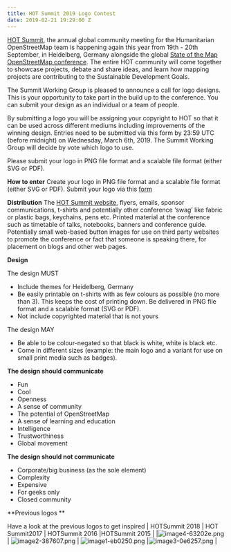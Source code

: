 ```yaml
---
title: HOT Summit 2019 Logo Contest
date: 2019-02-21 19:29:00 Z
---
```


[HOT Summit](https://summit.hotosm.org/), the annual global community meeting for the Humanitarian OpenStreetMap team is happening again this year from 19th - 20th September, in Heidelberg, Germany alongside the global [State of the Map OpenStreetMap conference](https://2019.stateofthemap.org/). The entire HOT community will come together to showcase projects, debate and share ideas, and learn how mapping projects are contributing to the Sustainable Development Goals. 

The Summit Working Group is pleased to announce a call for logo designs. This is your opportunity to take part in the build up to the conference. You can submit your design as an individual or a team of people.

By submitting a logo you will be assigning your copyright to HOT so that it can be used across different mediums including improvements of the winning design. Entries need to be submitted via this form by 23:59 UTC (before midnight) on Wednesday, March 6th, 2019. The Summit Working Group will decide by vote which logo to use.

Please submit your logo in PNG file format and a scalable file format (either SVG or PDF).


**How to enter**
Create your logo in PNG file format and a scalable file format (either SVG or PDF).
Submit your logo via this [form](https://goo.gl/forms/lNk9YzmNcLTwAOe02) 


**Distribution**
The [HOT Summit website](http://summit2019.hotosm.org/), flyers, emails, sponsor communications, t-shirts and potentially other conference ‘swag’ like fabric or plastic bags, keychains, pens etc. Printed material at the conference such as timetable of talks, notebooks, banners and conference guide. Potentially small web-based button images for use on third party websites to promote the conference or fact that someone is speaking there, for placement on blogs and other web pages.

**Design**

The design MUST
* Include themes for Heidelberg, Germany
* Be easily printable on t-shirts with as few colours as possible (no more than 3). This keeps the cost of printing down.
Be delivered in PNG file format and a scalable format (SVG or PDF).
* Not include copyrighted material that is not yours

The design MAY
* Be able to be colour-negated so that black is white, white is black etc.
* Come in different sizes (example: the main logo and a variant for use on small print media such as badges).

**The design should communicate**
* Fun
* Cool
* Openness
* A sense of community
* The potential of OpenStreetMap
* A sense of learning and education
* Intelligence
* Trustworthiness
* Global movement

**The design should not communicate**
* Corporate/big business (as the sole element)
* Complexity
* Expensive
* For geeks only
* Closed community

**Previous logos **

Have a look at the previous logos to get inspired
| HOTSummit 2018 | HOT Summit2017 | HOTSummit 2016 |HOTSummit 2015 |
|![image4-63202e.png](/uploads/image4-63202e.png)| ![image2-387607.png](/uploads/image2-387607.png) | ![image1-eb0250.png](/uploads/image1-eb0250.png) |![image3-0e6257.png](/uploads/image3-0e6257.png) |


